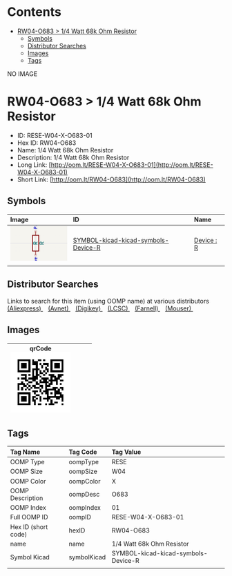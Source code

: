 



Contents
========

* [RW04-O683 > 1/4 Watt 68k Ohm Resistor](#rw04-o683--14-watt-68k-ohm-resistor)
	* [Symbols](#symbols)
	* [Distributor Searches](#distributor-searches)
	* [Images](#images)
	* [Tags](#tags)
  
NO IMAGE  
# RW04-O683 > 1/4 Watt 68k Ohm Resistor

- ID: RESE-W04-X-O683-01
- Hex ID: RW04-O683
- Name: 1/4 Watt 68k Ohm Resistor
- Description: 1/4 Watt 68k Ohm Resistor
- Long Link: [http://oom.lt/RESE-W04-X-O683-01](http://oom.lt/RESE-W04-X-O683-01)
- Short Link: [http://oom.lt/RW04-O683](http://oom.lt/RW04-O683)

## Symbols
  

|Image|ID|Name|
| :--- | :--- | :--- |
|[![](https://raw.githubusercontent.com/oomlout/oomlout_OOMP_eda_V2/main/SYMBOL/kicad/kicad-symbols/Device/R/image_140.png)](https://github.com/oomlout/oomlout_OOMP_eda_V2/tree/main/SYMBOL/kicad/kicad-symbols/Device/R/)|[SYMBOL-kicad-kicad-symbols-Device-R](https://github.com/oomlout/oomlout_OOMP_eda_V2/tree/main/SYMBOL/kicad/kicad-symbols/Device/R/)|[Device : R](https://github.com/oomlout/oomlout_OOMP_eda_V2/tree/main/SYMBOL/kicad/kicad-symbols/Device/R/)|
||||

## Distributor Searches
  
Links to search for this item (using OOMP name) at various distributors  
[(Aliexpress) ](https://www.aliexpress.com/wholesale?SearchText=11171/4+Watt+68k+Ohm+Resistor)&nbsp;&nbsp;&nbsp;[(Avnet) ](https://www.avnet.com/shop/us/search/1/4+Watt+68k+Ohm+Resistor)&nbsp;&nbsp;&nbsp;[(Digikey) ](https://www.digikey.co.uk/en/products/result?s=1/4+Watt+68k+Ohm+Resistor)&nbsp;&nbsp;&nbsp;[(LCSC) ](https://www.lcsc.com/search?q=1/4+Watt+68k+Ohm+Resistor)&nbsp;&nbsp;&nbsp;[(Farnell) ](https://uk.farnell.com/search?st=1/4+Watt+68k+Ohm+Resistor)&nbsp;&nbsp;&nbsp;[(Mouser) ](https://www.mouser.com/c/?q=1/4+Watt+68k+Ohm+Resistor)&nbsp;&nbsp;&nbsp;
## Images
  

|qrCode<br>[![](https://raw.githubusercontent.com/oomlout/oomlout_OOMP_parts_V2/main/RESE/W04/X/O683/01/qrCode_140.png)](https://github.com/oomlout/oomlout_OOMP_parts_V2/tree/main/RESE/W04/X/O683/01/qrCode.png)||||
| :---: | :---: | :---: | :---: |

## Tags
  

|Tag Name|Tag Code|Tag Value|
| :--- | :--- | :--- |
|OOMP Type|oompType|RESE|
|OOMP Size|oompSize|W04|
|OOMP Color|oompColor|X|
|OOMP Description|oompDesc|O683|
|OOMP Index|oompIndex|01|
|Full OOMP ID|oompID|RESE-W04-X-O683-01|
|Hex ID (short code)|hexID|RW04-O683|
|name|name|1/4 Watt 68k Ohm Resistor|
|Symbol Kicad|symbolKicad|SYMBOL-kicad-kicad-symbols-Device-R|
||||
